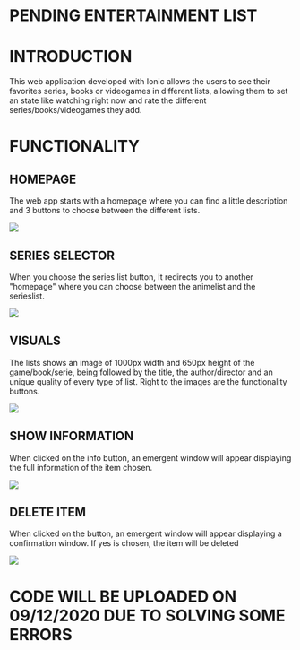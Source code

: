 # PENDING ENTERTAINMENT LIST

# INTRODUCTION

This web application developed with Ionic allows the users to see their favorites series, books or videogames in different lists, allowing them to set an state like watching right now and rate the different series/books/videogames they add.

# FUNCTIONALITY

## HOMEPAGE

The web app starts with a homepage where you can find a little description and 3 buttons to choose between the different lists.

<img src="README IMAGES/HomePageMobile.PNG">



## SERIES SELECTOR

When you choose the series list button, It redirects you to another "homepage" where you can choose between the animelist and the serieslist.

<img src="README IMAGES/SeriesSelectorMobile.PNG">

## VISUALS

The lists shows an image of 1000px width and 650px height of the game/book/serie, being followed by the title, the author/director and an unique quality of every type of list. Right to the images are the functionality buttons.

<img src="README IMAGES/GameListMobile.PNG">

## SHOW INFORMATION

When clicked on the info button, an emergent window will appear displaying the full information of the item chosen.

<img src="README IMAGES/InfoMobile.PNG">

## DELETE ITEM

When clicked on the button, an emergent window will appear displaying a confirmation window. If yes is chosen, the item will be deleted

<img src="README IMAGES/DeleteMobile.PNG">


# CODE WILL BE UPLOADED ON 09/12/2020 DUE TO SOLVING SOME ERRORS
 
